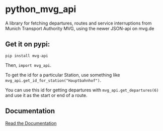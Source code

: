 # python_mvg_api

A library for fetching departures, routes and service interruptions from Munich Transport Authority MVG, using the newer JSON-api on mvg.de

## Get it on pypi:
`pip install mvg-api`


Then, `import mvg_api`.

To get the id for a particular Station, use something like `mvg_api.get_id_for_station("Hauptbahnhof")`.

You can use this id for getting departures with `mvg_api.get_departures(6)` and use it as the start or end of a route.

## Documentation
[Read the Documentation](http://python-mvg-departures.readthedocs.io/en/latest/?)
